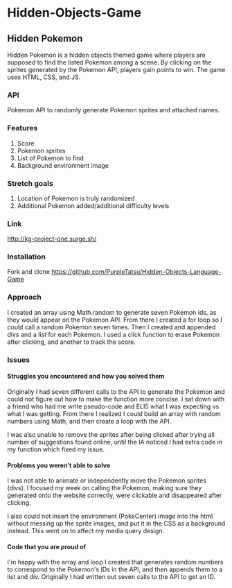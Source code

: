 # Hidden-Objects-Game
## Hidden Pokemon 
Hidden Pokemon is a hidden objects themed game where players are supposed to find the listed Pokemon among a scene. By clicking on the sprites generated by the Pokemon API,
players gain points to win. The game uses HTML, CSS, and JS.

### API
Pokemon API to randomly generate Pokemon sprites and attached names.

### Features
1) Score
2) Pokemon sprites
3) List of Pokemon to find
4) Background environment image

### Stretch goals 
1) Location of Pokemon is truly randomized
2) Additional Pokemon added/additional difficulty levels

### Link
http://kg-project-one.surge.sh/

### Installation
Fork and clone https://github.com/PurpleTatsu/Hidden-Objects-Language-Game

### Approach
I created an array using Math.random to generate seven Pokemon ids, as they would appear on the Pokemon API. From there I created a for loop so I could call a random Pokemon seven times. Then I created and appended divs and a list for each Pokemon. I used a click function to erase Pokemon after clicking, and another to track the score.

### Issues
#### Struggles you encountered and how you solved them
Originally I had seven different calls to the API to generate the Pokemon and could not figure out how to make the function more concise. I sat down with a friend who had me write pseudo-code and ELI5 what I was expecting vs what I was getting. From there I realized I could build an array with random numbers using Math, and then create a loop with the API.

I was also unable to remove the sprites after being clicked after trying all number of suggestions found online, until the IA noticed I had extra code in my function which fixed my issue.

#### Problems you weren’t able to solve
I was not able to animate or independently move the Pokemon sprites (divs). I focused my week on calling the Pokemon, making sure they generated onto the website correctly, were clickable and disappeared after clicking. 

I also could not insert the environment (PokeCenter) image into the html without messing up the sprite images, and put it in the CSS as a background instead. This went on to affect my media query design.

#### Code that you are proud of
 I'm happy with the array and loop I created that generates random numbers to correspond to the Pokemon's IDs in the API, and then appends them to a list and div. Originally I had written out seven calls to the API to get an ID.